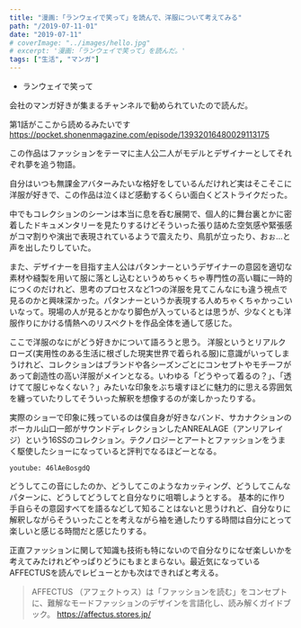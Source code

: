 ```yaml
---
title: "漫画:「ランウェイで笑って」を読んで、洋服について考えてみる"
path: "/2019-07-11-01"
date: "2019-07-11"
# coverImage: "../images/hello.jpg"
# excerpt: '漫画:「ランウェイで笑って」を読んだ。'
tags: ["生活", "マンガ"]
---
```


- ランウェイで笑って

<!-- <iframe width="120" height="240" src="//www.amazon.co.jp/dp/4065101301/ref=cm_sw_r_tw_dp_U_x_dlzkDb1QQVSDS">
</iframe> -->

会社のマンガ好きが集まるチャンネルで勧められていたので読んだ。

第1話がここから読めるみたいです
 https://pocket.shonenmagazine.com/episode/13932016480029113175

この作品はファッションをテーマに主人公二人がモデルとデザイナーとしてそれぞれ夢を追う物語。

自分はいつも無課金アバターみたいな格好をしているんだけれど実はそこそこに洋服が好きで、この作品は泣くほど感動するくらい面白くどストライクだった。

中でもコレクションのシーンは本当に息を呑む展開で、個人的に舞台裏とかに密着したドキュメンタリーを見たりするけどそういった張り詰めた空気感や緊張感がコマ割りや演出で表現されているようで震えたり、鳥肌が立ったり、おぉ…と声を出したりしていた。

また、デザイナーを目指す主人公はパタンナーというデザイナーの意図を適切な素材や縫製を用いて服に落とし込むというめちゃくちゃ専門性の高い職に一時的につくのだけれど、思考のプロセスなど1つの洋服を見てこんなにも違う視点で見るのかと興味深かった。パタンナーというか表現する人めちゃくちゃかっこいいなって。現場の人が見るとかなり脚色が入っているとは思うが、少なくとも洋服作りにかける情熱へのリスペクトを作品全体を通して感じた。

ここで洋服のなにがどう好きかについて語ろうと思う。
洋服というとリアルクローズ(実用性のある生活に根ざした現実世界で着られる服)に意識がいってしまうけれど、コレクションはブランドや各シーズンごとにコンセプトやモチーフがあって創造性の高い洋服がメインとなる。いわゆる「どうやって着るの？」、「透けてて服じゃなくない？」みたいな印象をぶち壊すほどに魅力的に思える雰囲気を纏っていたりしてそういった解釈を想像するのが楽しかったりする。

実際のショーで印象に残っているのは僕自身が好きなバンド、サカナクションのボーカル山口一郎がサウンドディレクションしたANREALAGE（アンリアレイジ）という16SSのコレクション。テクノロジーとアートとファッションをうまく駆使したショーになっていると評判でなるほどーとなる。

`youtube: 46lAeBosgdQ`

どうしてこの音にしたのか、どうしてこのようなカッティング、どうしてこんなパターンに、どうしてどうしてと自分なりに咀嚼しようとする。
基本的に作り手自らその意図すべてを語るなどして知ることはないと思うけれど、自分なりに解釈しながらそういったことを考えながら袖を通したりする時間は自分にとって楽しいと感じる時間だと感じたりする。

正直ファッションに関して知識も技術も特にないので自分なりになぜ楽しいかを考えてみたけれどやっぱりどうにもまとまらない。最近気になっているAFFECTUSを読んでレビューとかも次はできればと考える。

> AFFECTUS （アフェクトゥス）は「ファッションを読む」をコンセプトに、難解なモードファッションのデザインを言語化し、読み解くガイドブック。
https://affectus.stores.jp/
